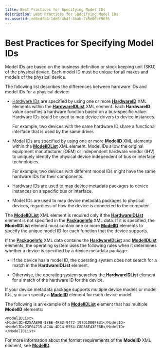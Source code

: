 ```yaml
---
title: Best Practices for Specifying Model IDs
description: Best Practices for Specifying Model IDs
ms.assetid: ed0cdfb4-1de8-4b4f-8bab-7c5e06cf96f6
---
```


# Best Practices for Specifying Model IDs


Model IDs are based on the business definition or stock keeping unit (SKU) of the physical device. Each model ID must be unique for all makes and models of the physical device.

The following list describes the differences between hardware IDs and model IDs for a physical device:

-   [Hardware IDs](hardware-ids.md) are specified by using one or more [**HardwareID**](https://msdn.microsoft.com/library/windows/hardware/ff546114) XML elements within the [**HardwareIDList**](https://msdn.microsoft.com/library/windows/hardware/ff546121) XML element. Each **HardwareID** value specifies a hardware function based on a bus-specific value. Hardware IDs could be used to map device drivers to device instances.

    For example, two devices with the same hardware ID share a functional interface that is used by the same driver.

-   Model IDs are specified by using one or more [**ModelID**](https://msdn.microsoft.com/library/windows/hardware/ff549295) XML elements within the [**ModelIDList**](https://msdn.microsoft.com/library/windows/hardware/ff549303) XML element. Model IDs allow the original equipment manufacturer (OEM) or independent hardware vendor (IHV) to uniquely identify the physical device independent of bus or interface technologies.

    For example, two devices with different model IDs might have the same hardware IDs for their components.

-   [Hardware IDs](hardware-ids.md) are used to map device metadata packages to device instances on a specific bus or interface.

-   Model IDs are used to map device metadata packages to physical devices, regardless of how the device is connected to the computer.

The [**ModelIDList**](https://msdn.microsoft.com/library/windows/hardware/ff549303) XML element is required only if the [**HardwareIDList**](https://msdn.microsoft.com/library/windows/hardware/ff546121) element is not specified in the [**PackageInfo**](https://msdn.microsoft.com/library/windows/hardware/ff549574) XML data. If it is specified, the **ModelIDList** element must contain one or more [**ModelID**](https://msdn.microsoft.com/library/windows/hardware/ff549295) elements to specify the unique model ID for each function that the device supports.

If the [**PackageInfo**](https://msdn.microsoft.com/library/windows/hardware/ff549574) XML data contains the [**HardwareIDList**](https://msdn.microsoft.com/library/windows/hardware/ff546121) and [**ModelIDList**](https://msdn.microsoft.com/library/windows/hardware/ff549303) elements, the operating system uses the following rules when it determines whether a device is specified by a device metadata package:

-   If the device has a model ID, the operating system does not search for a match in the **HardwareIDList** element.

-   Otherwise, the operating system searches the **HardwareIDList** element for a match of the hardware ID for the device.

If your device metadata package supports multiple device models or model IDs, you can specify a [**ModelID**](https://msdn.microsoft.com/library/windows/hardware/ff549295) element for each device model.

The following is an example of a [**ModelIDList**](https://msdn.microsoft.com/library/windows/hardware/ff549303) element that has multiple **ModelID** elements:

```
<ModelIDList>
<ModelID>825AAB98-18EE-4FE2-9472-197D1D00FE31</ModelID>
<ModelID>23F64715-AC4A-4DC4-B554-C8D56E43FE8B</ModelID>
</ModelIDList>
```

For more information about the format requirements of the **ModelID** XML element, see [**ModelID**](https://msdn.microsoft.com/library/windows/hardware/ff549295).

 

 





